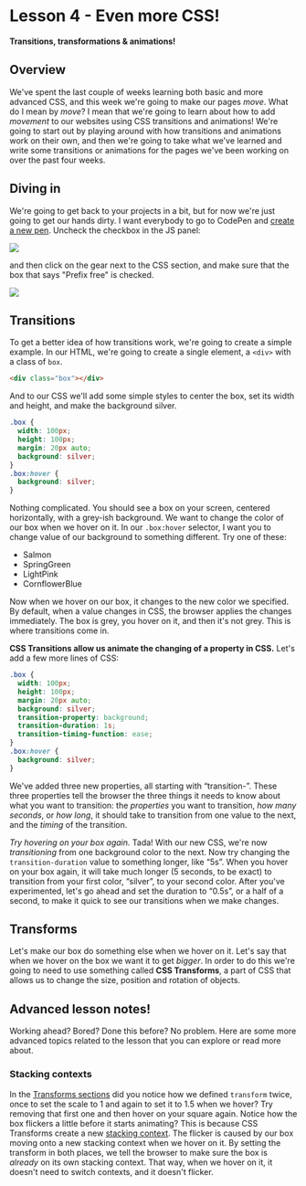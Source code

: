 # Lesson 4 - Even more CSS!

**Transitions, transformations & animations!**

## Overview

We've spent the last couple of weeks learning both basic and more advanced CSS, and this week we're going to make our pages *move*. What do I mean by *move*? I mean that we're going to learn about how to add *movement* to our websites using CSS transitions and animations! We're going to start out by playing around with how transitions and animations work on their own, and then we're going to take what we've learned and write some transitions or animations for the pages we've been working on over the past four weeks.

## Diving in

We're going to get back to your projects in a bit, but for now we're just going to get our hands dirty. I want everybody to go to CodePen and [create a new pen](http://codepen.io/pen/). Uncheck the checkbox in the JS panel:

![](http://f.cl.ly/items/2n1z1d2c1m3p0Y121j2l/Screen-Shot-2013-12-02-at-7.52.32-PM.jpg)

and then click on the gear next to the CSS section, and make sure that the box that says "Prefix free" is checked.

![](http://f.cl.ly/items/3s3C2r281s193P1V2g0z/Screen-Shot-2013-12-02-at-8.00.30-PM.jpg)

## Transitions

To get a better idea of how transitions work, we're going to create a simple example. In our HTML, we're going to create a single element, a `<div>` with a class of `box`.

``` html
<div class="box"></div>
```

And to our CSS we'll add some simple styles to center the box, set its width and height, and make the background silver.

``` css
.box {
  width: 100px;
  height: 100px;
  margin: 20px auto;
  background: silver;
}
.box:hover {
  background: silver;
}
```

Nothing complicated. You should see a box on your screen, centered horizontally, with a grey-ish background. We want to change the color of our box when we hover on it. In our `.box:hover` selector, I want you to change value of our background to something different. Try one of these:

* Salmon
* SpringGreen
* LightPink
* CornflowerBlue

Now when we hover on our box, it changes to the new color we specified. By default, when a value changes in CSS, the browser applies the changes immediately. The box is grey, you hover on it, and then it's not grey. This is where transitions come in.

**CSS Transitions allow us animate the changing of a property in CSS.** Let's add a few more lines of CSS:

``` css
.box {
  width: 100px;
  height: 100px;
  margin: 20px auto;
  background: silver;
  transition-property: background;
  transition-duration: 1s;
  transition-timing-function: ease;
}
.box:hover {
  background: silver;
}
```
We've added three new properties, all starting with “transition-”. These three properties tell the browser the three things it needs to know about what you want to transition: the *properties* you want to transition, *how many seconds*, or *how long*, it should take to transition from one value to the next, and the *timing* of the transition.

*Try hovering on your box again.* Tada! With our new CSS, we're now *transitioning* from one background color to the next. Now try changing the `transition-duration` value to something longer, like “5s”. When you hover on your box again, it will take much longer (5 seconds, to be exact) to transition from your first color, “silver”, to your second color. After you've experimented, let's go ahead and set the duration to “0.5s”, or a half of a second, to make it quick to see our transitions when we make changes.

## Transforms

Let's make our box do something else when we hover on it. Let's say that when we hover on the box we want it to get *bigger*. In order to do this we're going to need to use something called **CSS Transforms**, a part of CSS that allows us to change the size, position and rotation of objects.

## Advanced lesson notes!

Working ahead? Bored? Done this before? No problem. Here are some more advanced topics related to the lesson that you can explore or read more about.

### Stacking contexts

In the [Transforms sections](#transforms) did you notice how we defined `transform` twice, once to set the scale to 1 and again to set it to 1.5 when we hover? Try removing that first one and then hover on your square again. Notice how the box flickers a little before it starts animating? This is because CSS Transforms create a new [stacking context](https://developer.mozilla.org/en-US/docs/Web/Guide/CSS/Understanding_z_index/The_stacking_context). The flicker is caused by our box moving onto a new stacking context when we hover on it. By setting the transform in both places, we tell the browser to make sure the box is *already* on its own stacking context. That way, when we hover on it, it doesn't need to switch contexts, and it doesn't flicker.
